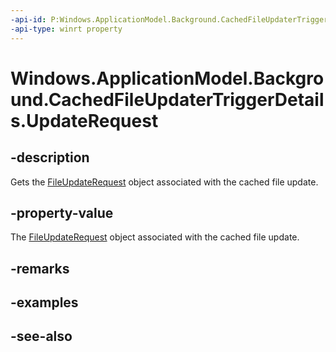----api-id: P:Windows.ApplicationModel.Background.CachedFileUpdaterTriggerDetails.UpdateRequest
-api-type: winrt property
---<!-- Property syntaxpublic Windows.Storage.Provider.FileUpdateRequest UpdateRequest { get; }--># Windows.ApplicationModel.Background.CachedFileUpdaterTriggerDetails.UpdateRequest## -descriptionGets the [FileUpdateRequest](../windows.storage.provider/fileupdaterequest.md) object associated with the cached file update.## -property-valueThe [FileUpdateRequest](../windows.storage.provider/fileupdaterequest.md) object associated with the cached file update.## -remarks## -examples## -see-also